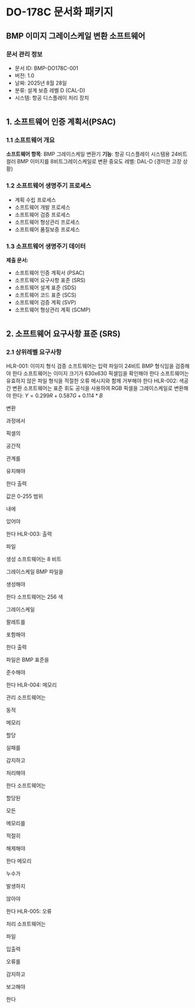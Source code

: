 # DO-178C 문서화 패키지
## BMP 이미지 그레이스케일 변환 소프트웨어
### 문서 관리 정보
- 문서 ID: BMP-DO178C-001
- 버전: 1.0
- 날짜: 2025년 8월 28일
- 분류: 설계 보증 레벨 D (CAL-D)
- 시스템: 항공 디스플레이 처리 장치
#

## 1. 소프트웨어 인증 계획서(PSAC)
### 1.1 소프트웨어 개요
__소프트웨어 항목__: BMP 그레이스케일 변환기 __기능__: 항공 디스플레이 시스템용 24비트 컬러 BMP 이미지를 8비트그레이스케일로 변환 중요도 레벨: DAL-D (경미한 고장 상황)

### 1.2 소프트웨어 생명주기 프로세스
- 계획 수립 프로세스
- 소프트웨어 개발 프로세스
- 소프트웨어 검증 프로세스
- 소프트웨어 형상관리 프로세스
- 소프트웨어 품질보증 프로세스

### 1.3 소프트웨어 생명주기 데이터
__제출 문서:__
- 소프트웨어 인증 계획서 (PSAC)
- 소프트웨어 요구사항 표준 (SRS)
- 소프트웨어 설계 표준 (SDS)
- 소프트웨어 코드 표준 (SCS)
- 소프트웨어 검증 계획 (SVP)
- 소프트웨어 형상관리 계획 (SCMP)
#

## 2. 소프트웨어 요구사항 표준 (SRS)
### 2.1 상위레벨 요구사항
HLR-001: 이미지 형식 검증
소프트웨어는 입력 파일이 24비트 BMP 형식임을 검증해야 한다
소프트웨어는 이미지 크기가 630x630 픽셀임을 확인해야 한다
소프트웨어는 유효하지 않은 파일 형식을 적절한 오류 메시지와 함께 거부해야 한다
HLR-002: 색공간 변환
소프트웨어는 표준 휘도 공식을 사용하여 RGB 픽셀을 그레이스케일로 변환해야 한다: $Y = 0.299R + 0.587G + 0.114*B$

변환
 
과정에서
 
픽셀의
 
공간적
 
관계를
 
유지해야
 
한다
출력
 
값은
 0-255 
범위
 
내에
 
있어야
 
한다
HLR-003: 
출력
 
파일
 
생성
소프트웨어는
 8
비트
 
그레이스케일
 BMP 
파일을
 
생성해야
 
한다
소프트웨어는
 256
색
 
그레이스케일
 
팔레트를
 
포함해야
 
한다
출력
 
파일은
 BMP 
표준을
 
준수해야
 
한다
HLR-004: 
메모리
 
관리
소프트웨어는
 
동적
 
메모리
 
할당
 
실패를
 
감지하고
 
처리해야
 
한다
소프트웨어는
 
할당된
 
모든
 
메모리를
 
적절히
 
해제해야
 
한다
메모리
 
누수가
 
발생하지
 
않아야
 
한다
HLR-005: 
오류
 
처리
소프트웨어는
 
파일
 
입출력
 
오류를
 
감지하고
 
보고해야
 
한다














